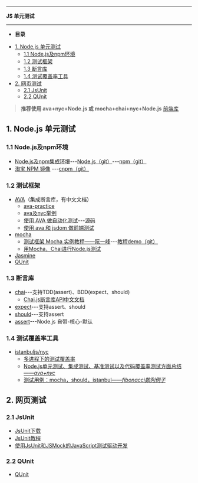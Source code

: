 ___
**JS 单元测试**
___
* **目录**

<!-- TOC -->

- [1. Node.js 单元测试](#1-nodejs-单元测试)
    - [1.1 Node.js及npm环境](#11-nodejs及npm环境)
    - [1.2 测试框架](#12-测试框架)
    - [1.3 断言库](#13-断言库)
    - [1.4 测试覆盖率工具](#14-测试覆盖率工具)
- [2. 网页测试](#2-网页测试)
    - [2.1 JsUnit](#21-jsunit)
    - [2.2 QUnit](#22-qunit)

<!-- /TOC -->

> **推荐使用 ava+nyc+Node.js 或 mocha+chai+nyc+Node.js**
> [前端库](https://www.awesomes.cn/repos/Applications/Testings)

## 1. Node.js 单元测试

### 1.1 Node.js及npm环境 

 * [Node.js及npm集成环境](https://github.com/mochajs/mocha)---[Node.js（git）](https://github.com/nodejs/node)---[npm（git）](https://github.com/npm/npm)
 * [淘宝 NPM 镜像](https://npm.taobao.org) ---[cnpm（git）](https://github.com/cnpm/cnpm)

### 1.2 测试框架 

 * [AVA](https://github.com/avajs/ava-docs/blob/master/zh_CN/readme.md)（集成断言库，有中文文档） 
     * [ava-practice](http://i5ting.github.io/ava-practice/)
     * [ava及nyc举例](http://blog.csdn.net/dongshaoshuai/article/details/51684256)
     * [使用 AVA 做自动化测试](http://www.bijishequ.com/detail/438720?p=)---[源码](https://github.com/Barrior/ava-testing-examples)
     * [使用 ava 和 jsdom 做前端测试](https://segmentfault.com/a/1190000005834279)
 * [mocha](https://github.com/mochajs/mocha) 
     * [测试框架 Mocha 实例教程——阮一峰](http://www.ruanyifeng.com/blog/2015/12/a-mocha-tutorial-of-examples.html)---[教程demo（git）](https://github.com/ruanyf/mocha-demos)
     * [用Mocha，Chai进行Node.js测试](http://www.html-js.com/article/1875)
 * [Jasmine](https://jasmine.github.io/)
 * [QUnit](http://qunitjs.com/)

### 1.3 断言库 

 * [chai](https://github.com/chaijs/chai)---支持TDD(assert)、BDD(expect、should)
    * [Chai.js断言库API中文文档](http://www.jianshu.com/p/f200a75a15d2)
 * [expect](https://github.com/Automattic/expect.js)---支持assert、should
 * [should](https://github.com/shouldjs/should.js)---支持assert
 * [assert](https://nodejs.org/api/assert.html)---Node.js 自带-核心-默认

### 1.4 测试覆盖率工具 

 * [istanbuljs/nyc](https://github.com/istanbuljs/nyc)
     * [多进程下的测试覆盖率](http://taobaofed.org/blog/2015/12/15/nodejs-cluster-cov/)
     * [Node.js单元测试、集成测试、基准测试以及代码覆盖率测试方面总结——*ava+nyc*](http://ourjs.com/detail/5738493888feaf2d031d24fa)
     * [测试用例：mocha，should，istanbul——*fibonacci数列例子*](http://wiki.jikexueyuan.com/project/node-lessons/mocha-should-istanbul.html)

## 2. 网页测试

### 2.1 JsUnit
 * [JsUnit下载](http://www.jsunit.net/)
 * [JsUnit教程](http://www.javawebentry.com/html/639.html)
 * [使用JsUnit和JSMock的JavaScript测试驱动开发](http://www.infoq.com/cn/articles/javascript-tdd)

### 2.2 QUnit

 * [QUnit](http://qunitjs.com/)
